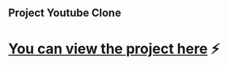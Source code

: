 ## Project Youtube Clone
# [You can view the project here](https://raw.githack.com/Maeokubo/project-youtube-clone/main/youtube.html) ⚡️

